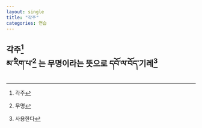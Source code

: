 ```yaml
---
layout: single
title: "각주"
categories: 연습
---
```


각주[^1]<br>
མ་རིག་པ་[^2] 는 무명이라는 뜻으로 དབོ་ལ་བོད་기레[^3]
---------
[^1]: 각주 
[^2]: 무명
[^3]: 사용한다
